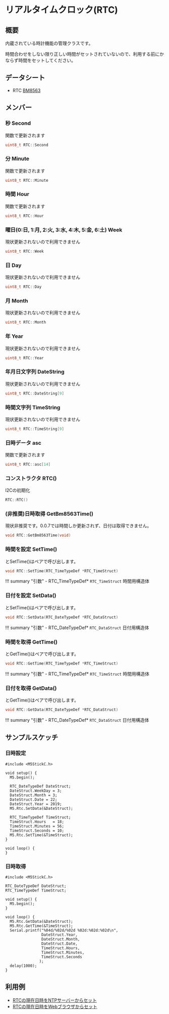 # リアルタイムクロック(RTC)

## 概要

内蔵されている時計機能の管理クラスです。

時間合わせをしない限り正しい時間がセットされていないので、利用する前にかならず時間をセットしてください。

## データシート
- RTC [BM8563](http://www.belling.com.cn/media/file_object/bel_product/BM8563/datasheet/BM8563_V1.1_cn.pdf)

## メンバー

### 秒 Second
関数で更新されます
```c
uint8_t RTC::Second
```


### 分 Minute
関数で更新されます
```c
uint8_t RTC::Minute
```


### 時間 Hour
関数で更新されます
```c
uint8_t RTC::Hour
```


### 曜日(0:日, 1:月, 2:火, 3:水, 4:木, 5:金, 6:土) Week
現状更新されないので利用できません
```c
uint8_t RTC::Week
```


### 日 Day
現状更新されないので利用できません
```c
uint8_t RTC::Day
```


### 月 Month
現状更新されないので利用できません
```c
uint8_t RTC::Month
```


### 年 Year
現状更新されないので利用できません
```c
uint8_t RTC::Year
```


### 年月日文字列 DateString
現状更新されないので利用できません
```c
uint8_t RTC::DateString[9]
```


### 時間文字列 TimeString
現状更新されないので利用できません
```c
uint8_t RTC::TimeString[9]
```


### 日時データ asc
関数で更新されます
```c
uint8_t RTC::asc[14]
```


### コンストラクタ RTC()
I2Cの初期化
```c
RTC::RTC()
```



### (非推奨)日時取得 GetBm8563Time()
現状非推奨です。0.0.7では時間しか更新されず、日付は取得できません。
```c
void RTC::GetBm8563Time(void)
```



### 時間を設定 SetTime()
とSetTime()はペアで呼び出します。
```c
void RTC::SetTime(RTC_TimeTypeDef *RTC_TimeStruct)
```

!!! summary "引数"
	- RTC_TimeTypeDef* `RTC_TimeStruct` 時間用構造体



### 日付を設定 SetData()
とSetTime()はペアで呼び出します。
```c
void RTC::SetData(RTC_DateTypeDef *RTC_DataStruct)
```

!!! summary "引数"
	- RTC_DateTypeDef* `RTC_DataStruct` 日付用構造体



### 時間を取得 GetTime()
とGetTime()はペアで呼び出します。
```c
void RTC::GetTime(RTC_TimeTypeDef *RTC_TimeStruct)
```

!!! summary "引数"
	- RTC_TimeTypeDef* `RTC_TimeStruct` 時間用構造体



### 日付を取得 GetData()
とGetTime()はペアで呼び出します。
```c
void RTC::GetData(RTC_DateTypeDef *RTC_DataStruct)
```

!!! summary "引数"
	- RTC_DateTypeDef* `RTC_DataStruct` 日付用構造体




## サンプルスケッチ

### 日時設定
```
#include <M5StickC.h>

void setup() {
  M5.begin();

  RTC_DateTypeDef DateStruct;
  DateStruct.WeekDay = 3;
  DateStruct.Month = 3;
  DateStruct.Date = 22;
  DateStruct.Year = 2019;
  M5.Rtc.SetData(&DateStruct);

  RTC_TimeTypeDef TimeStruct;
  TimeStruct.Hours   = 18;
  TimeStruct.Minutes = 56;
  TimeStruct.Seconds = 10;
  M5.Rtc.SetTime(&TimeStruct);
}

void loop() {
}
```

### 日時取得
```
#include <M5StickC.h>

RTC_DateTypeDef DateStruct;
RTC_TimeTypeDef TimeStruct;

void setup() {
  M5.begin();
}

void loop() {
  M5.Rtc.GetData(&DateStruct);
  M5.Rtc.GetTime(&TimeStruct);
  Serial.printf("%04d/%02d/%02d %02d:%02d:%02d\n",
                DateStruct.Year,
                DateStruct.Month,
                DateStruct.Date,
                TimeStruct.Hours,
                TimeStruct.Minutes,
                TimeStruct.Seconds
               );
  delay(1000);
}
```

## 利用例

- [RTCの現在日時をNTPサーバーからセット](../../UseCase/RTCSetNTP/)
- [RTCの現在日時をWebブラウザからセット](../../UseCase/RTCSetWeb/)

